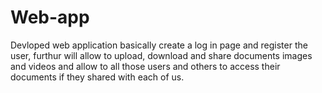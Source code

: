 # Web-app
Devloped web application basically  create a log in page and register the user, furthur will allow to upload, download and share documents images and videos and allow to all those users and others  to access their documents if they shared with each of us.
